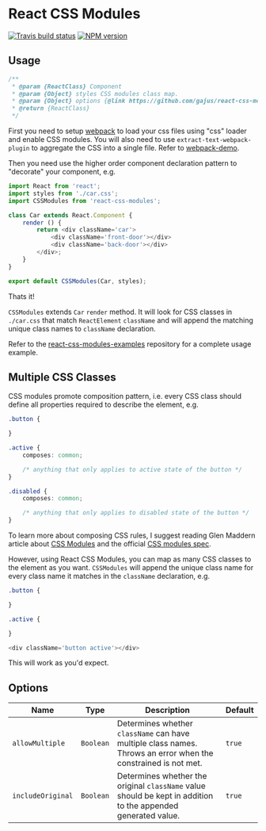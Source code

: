 # React CSS Modules

[![Travis build status](http://img.shields.io/travis/gajus/react-css-modules/master.svg?style=flat)](https://travis-ci.org/gajus/react-css-modules)
[![NPM version](http://img.shields.io/npm/v/react-css-modules.svg?style=flat)](https://www.npmjs.org/package/react-css-modules)

## Usage

```js
/**
 * @param {ReactClass} Component
 * @param {Object} styles CSS modules class map.
 * @param {Object} options {@link https://github.com/gajus/react-css-modules#options}
 * @return {ReactClass}
 */
```

First you need to setup [webpack](http://webpack.github.io/docs/) to load your css files using "css" loader and enable CSS modules. You will also need to use `extract-text-webpack-plugin` to aggregate the CSS into a single file. Refer to [webpack-demo](https://github.com/css-modules/webpack-demo).

Then you need use the higher order component declaration pattern to "decorate" your component, e.g.

```js
import React from 'react';
import styles from './car.css';
import CSSModules from 'react-css-modules';

class Car extends React.Component {
    render () {
        return <div className='car'>
            <div className='front-door'></div>
            <div className='back-door'></div>
        </div>;
    }
}

export default CSSModules(Car, styles);
```

Thats it!

`CSSModules` extends `Car` `render` method. It will look for CSS classes in `./car.css` that match `ReactElement` `className` and will append the matching unique class names to `className` declaration.

Refer to the [react-css-modules-examples](https://github.com/gajus/react-css-modules-examples) repository for a complete usage example.

## Multiple CSS Classes

CSS modules promote composition pattern, i.e. every CSS class should define all properties required to describe the element, e.g.

```css
.button {

}

.active {
    composes: common;

    /* anything that only applies to active state of the button */
}

.disabled {
    composes: common;

    /* anything that only applies to disabled state of the button */
}
```

To learn more about composing CSS rules, I suggest reading Glen Maddern article about [CSS Modules](http://glenmaddern.com/articles/css-modules) and the official [CSS modules spec](https://github.com/css-modules/css-modules).

However, using React CSS Modules, you can map as many CSS classes to the element as you want. `CSSModules` will append the unique class name for every class name it matches in the `className` declaration, e.g.

```css
.button {

}

.active {

}
```

```js
<div className='button active'></div>
```

This will work as you'd expect.

## Options

|Name|Type|Description|Default|
|---|---|---|---|
|`allowMultiple`|`Boolean`| Determines whether `className` can have multiple class names. Throws an error when the constrained is not met. |`true`|
|`includeOriginal`|`Boolean`| Determines whether the original `className` value should be kept in addition to the appended generated value. |`true`|
